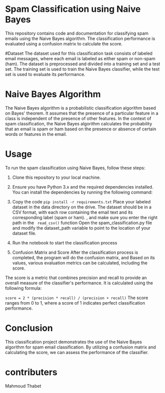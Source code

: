 # Spam Classification using Naive Bayes
This repository contains code and documentation for classifying spam emails using the Naive Bayes algorithm. The classification performance is evaluated using a confusion matrix to calculate the score.

#Dataset
The dataset used for this classification task consists of labeled email messages, where each email is labeled as either spam or non-spam (ham). The dataset is preprocessed and divided into a training set and a test set. The training set is used to train the Naive Bayes classifier, while the test set is used to evaluate its performance.

# Naive Bayes Algorithm
The Naive Bayes algorithm is a probabilistic classification algorithm based on Bayes' theorem. It assumes that the presence of a particular feature in a class is independent of the presence of other features. In the context of spam classification, the Naive Bayes algorithm calculates the probability that an email is spam or ham based on the presence or absence of certain words or features in the email.

# Usage
To run the spam classification using Naive Bayes, follow these steps:

1. Clone this repository to your local machine.

2. Ensure you have Python 3.x and the required dependencies installed. You can install the dependencies by running the following command:

3. Copy the code
``` pip install -r requirements.txt ```
Place your labeled dataset in the data directory on the drive. The dataset should be in a CSV format, with each row containing the email text and its corresponding label (spam or ham).
, and make sure you enter the right path in the ``` read_csv()``` function 
Open the spam_classification.py file and modify the dataset_path variable to point to the location of your dataset file.

4. Run the notebook to start the classification process

5. Confusion Matrix and Score
After the classification process is completed, the program will do the confusion matrix, and Based on its values, various evaluation metrics can be calculated, including the score.

The score is a metric that combines precision and recall to provide an overall measure of the classifier's performance. It is calculated using the following formula:


```score = 2 * (precision * recall) / (precision + recall)```
The score ranges from 0 to 1, where a score of 1 indicates perfect classification performance.

# Conclusion
This classification project demonstrates the use of the Naive Bayes algorithm for spam email classification. By utilizing a confusion matrix and calculating the score, we can assess the performance of the classifier.

# contributers
Mahmoud Thabet


